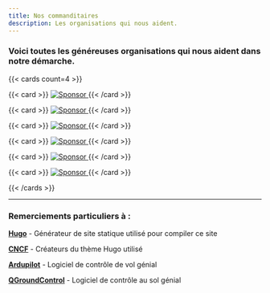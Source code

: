 ```yaml
---
title: Nos commanditaires
description: Les organisations qui nous aident.
---
```


### Voici toutes les généreuses organisations qui nous aident dans notre démarche.

{{< cards count=4 >}}

{{< card >}}
[ ![Sponsor](/img/sponsors/dupont.svg) ](https://www.dupont.ca/)
{{< /card >}}

{{< card >}}
[ ![Sponsor](/img/sponsors/hts.svg) ](https://www.hts.com/)
{{< /card >}}

{{< card >}}
[ ![Sponsor](/img/sponsors/ceed.svg) ](https://ceed-uottawa.ca/)
{{< /card >}}

{{< card >}}
[ ![Sponsor](/img/sponsors/eef.svg) ](https://www.uottawa.ca/faculty-engineering/student-experience/funding-student-initiatives)
{{< /card >}}

{{< card >}}
[ ![Sponsor](/img/sponsors/rhystone.svg) ](https://www.rhystone.com/)
{{< /card >}}

{{< card >}}
[ ![Sponsor](/img/sponsors/tmotor.svg) ](https://store.tmotor.com/)
{{< /card >}}


{{< /cards >}}

 ---
 
 ### Remerciements particuliers à :
 
 [**Hugo**](https://gohugo.io/) - Générateur de site statique utilisé pour compiler ce site
 
 [**CNCF**](https://www.cncf.io/) - Créateurs du thème Hugo utilisé
 
 [**Ardupilot**](https://ardupilot.org/) - Logiciel de contrôle de vol génial
 
  [**QGroundControl**](https://qgroundcontrol.com/) - Logiciel de contrôle au sol génial
